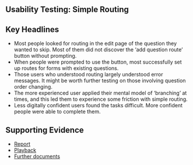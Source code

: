 ## Usability Testing: Simple Routing

## Key Headlines 
- Most people looked for routing in the edit page of the question they wanted to skip. Most of them did not discover the ‘add question route’ button without prompting.
- When people were prompted to use the button, most successfully set up routes for forms with existing questions.
- Those users who understood routing largely understood error messages. It might be worth further testing on those involving question order changing.
- The more experienced user applied their mental model of ‘branching’ at times, and this led them to experience some friction with simple routing.
- Less digitally confident users found the tasks difficult. More confident people were able to complete them.

## Supporting Evidence
- [Report](https://docs.google.com/presentation/d/1V81oe77gEkIgfedn5AXOYYTR3wWAiUOxYd-tmeiP4cs/edit?usp=drive_link)
- [Playback](https://drive.google.com/file/d/17yYelusQOP-hhX8UIvbenlccK4kAViZk/view?usp=drive_link)
- [Further documents](https://drive.google.com/drive/folders/1-_lcepxw4UEe_3nof3XW-GJKJWpX3rT8)